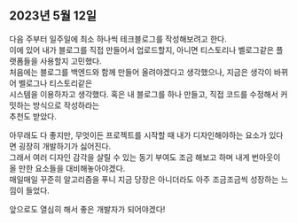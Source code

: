 ## **2023년 5월 12일**

다음 주부터 일주일에 최소 하나씩 테크블로그를 작성해보려고 한다.  
이에 있어 내가 블로그를 직접 만들어서 업로드할지, 아니면 티스토리나 벨로그같은 플랫폼들을 사용할지 고민했다.  
처음에는 블로그를 백엔드와 함께 만들어 올려야겠다고 생각했으나, 지금은 생각이 바뀌어 벨로그나 티스토리같은  
시스템을 이용하자고 생각했다. 혹은 내 블로그를 하나 만들고, 직접 코드를 수정해서 커밋하는 방식으로 작성하라는  
추천도 받았다.

아무래도 다 좋지만, 무엇이든 프로젝트를 시작할 때 내가 디자인해야하는 요소가 있다면 굉장히 개발하기가 싫어진다.  
그래서 여러 디자인 감각을 살릴 수 있는 동기 부여도 조금 해보고 하며 내게 번아웃이 올 만한 요소들을 대비해놓아야겠다.  
매일매일 꾸준히 알고리즘을 푸니 지금 당장은 아니더라도 아주 조금조금씩 성장하는 느낌이 들었다.

앞으로도 열심히 해서 좋은 개발자가 되어야겠다!

